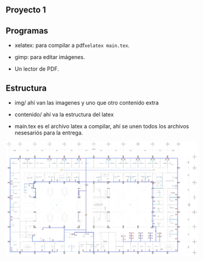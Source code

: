 Proyecto 1
---

## Programas

* xelatex: para compilar a pdf`xelatex main.tex`.

* gimp: para editar imágenes.

* Un lector de PDF.

## Estructura

  * img/ ahí van las imagenes y uno que otro contenido extra
  
  * contenido/ ahí va la estructura del latex
  
  * main.tex es el archivo latex a compilar, ahí se unen todos los archivos nesesariós para la entrega.

![Avance](./img/2p-mod.png)
